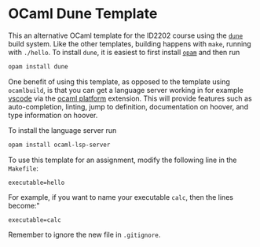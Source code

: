 # OCaml Dune Template

This an alternative OCaml template for the ID2202 course using the
[`dune`](https://dune.readthedocs.io/en/latest/quick-start.html) build system.
Like the other templates, building happens with `make`, running with `./hello`.
To install `dune`, it is easiest to first install
[`opam`](https://opam.ocaml.org/) and then run

```bash
opam install dune
```

One benefit of using this template, as opposed to the template using
`ocamlbuild`, is that you can get a language server working in for example
[vscode](https://code.visualstudio.com/) via the [ocaml
platform](https://marketplace.visualstudio.com/items?itemName=ocamllabs.ocaml-platform)
extension. This will provide features such as auto-completion, linting, jump to
definition, documentation on hoover, and type information on hoover.

To install the language server run

```bash
opam install ocaml-lsp-server
```

To use this template for an assignment, modify the following line in the `Makefile`:

```
executable=hello
```

For example, if you want to name your executable `calc`, then the lines become:"

```
executable=calc
```

Remember to ignore the new file in `.gitignore`.
